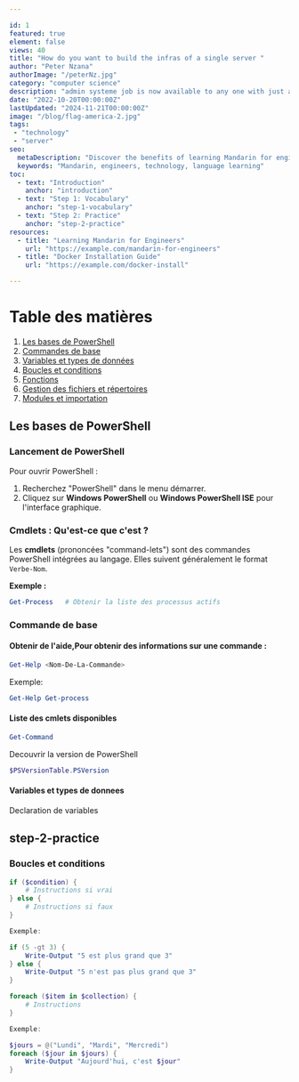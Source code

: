 ```yaml
---

id: 1
featured: true
element: false
views: 40
title: "How do you want to build the infras of a single server "
author: "Peter Nzana"
authorImage: "/peterNz.jpg"
category: "computer science"
description: "admin systeme job is now available to any one with just a GED"
date: "2022-10-20T00:00:00Z"
lastUpdated: "2024-11-21T00:00:00Z"
image: "/blog/flag-america-2.jpg"
tags:
 - "technology"
 - "server"
seo:
  metaDescription: "Discover the benefits of learning Mandarin for engineers in a globalized world."
  keywords: "Mandarin, engineers, technology, language learning"
toc:
  - text: "Introduction"
    anchor: "introduction"
  - text: "Step 1: Vocabulary"
    anchor: "step-1-vocabulary"
  - text: "Step 2: Practice"
    anchor: "step-2-practice"
resources:
  - title: "Learning Mandarin for Engineers"
    url: "https://example.com/mandarin-for-engineers"
  - title: "Docker Installation Guide"
    url: "https://example.com/docker-install"

---
```

# Table des matières

1. [Les bases de PowerShell](#les-bases-de-powershell)  
2. [Commandes de base](#commandes-de-base)  
3. [Variables et types de données](#variables-et-types-de-données)  
4. [Boucles et conditions](#boucles-et-conditions)  
5. [Fonctions](#fonctions)  
6. [Gestion des fichiers et répertoires](#gestion-des-fichiers-et-répertoires)  
7. [Modules et importation](#modules-et-importation)  


## Les bases de PowerShell

### Lancement de PowerShell
Pour ouvrir PowerShell :
1. Recherchez "PowerShell" dans le menu démarrer.
2. Cliquez sur **Windows PowerShell** ou **Windows PowerShell ISE** pour l'interface graphique.

### Cmdlets : Qu'est-ce que c'est ?
Les **cmdlets** (prononcées "command-lets") sont des commandes PowerShell intégrées au langage. Elles suivent généralement le format `Verbe-Nom`.

**Exemple :**
```powershell
Get-Process   # Obtenir la liste des processus actifs
```
### Commande de base
#### Obtenir de l'aide,Pour obtenir des informations sur une commande :
```powershell
Get-Help <Nom-De-La-Commande>
```
Exemple:
```powershell
Get-Help Get-process
```
#### Liste des cmlets disponibles
```powershell
Get-Command
```
Decouvrir la version de PowerShell
```powershell
$PSVersionTable.PSVersion
```
#### Variables et types de donnees 
Declaration de variables

## step-2-practice


### Boucles et conditions
```powershell
if ($condition) {
    # Instructions si vrai
} else {
    # Instructions si faux
}

Exemple:

if (5 -gt 3) {
    Write-Output "5 est plus grand que 3"
} else {
    Write-Output "5 n'est pas plus grand que 3"
}

foreach ($item in $collection) {
    # Instructions
}

Exemple:

$jours = @("Lundi", "Mardi", "Mercredi")
foreach ($jour in $jours) {
    Write-Output "Aujourd'hui, c'est $jour"
}

```
